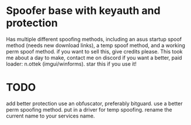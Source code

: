 # Spoofer base with keyauth and protection
Has multiple different spoofing methods, including an asus startup spoof method (needs new download links), a temp spoof method, and a working perm spoof method.
if you want to sell this, give credits please.
This took me about a day to make, contact me on discord if you want a better, paid loader: n.ottek (imgui/winforms).
star this if you use it!

# TODO
add better protection 
use an obfuscator, preferably bitguard.
use a better perm spoofing method.
put in a driver for temp spoofing.
rename the current name to your services name.
